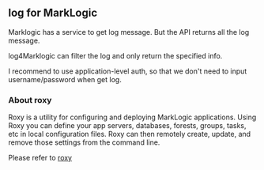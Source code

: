 ## log for MarkLogic

Marklogic has a service to get log message. But the API returns all the log message.

log4Marklogic can filter the log and only return the specified info.

I recommend to use application-level auth, so that we don't need to input username/password when get log.

  
### About roxy

Roxy is a utility for configuring and deploying MarkLogic applications. Using Roxy you can define your app servers, databases, forests, groups, tasks, etc in local configuration files. Roxy can then remotely create, update, and remove those settings from the command line.

Please refer to [roxy](https://github.com/marklogic-community/roxy)